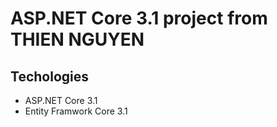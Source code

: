 # ASP.NET Core 3.1 project from THIEN NGUYEN
## Techologies 
- ASP.NET Core 3.1 
- Entity Framwork Core 3.1
